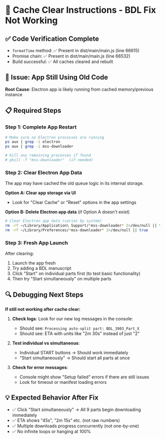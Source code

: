 # 🔄 Cache Clear Instructions - BDL Fix Not Working

## ✅ Code Verification Complete
- `formatTime` method: ✅ Present in dist/main/main.js (line 66615)
- Promise chain: ✅ Present in dist/main/main.js (line 66532) 
- Build successful: ✅ All caches cleared and rebuilt

## 🚨 Issue: App Still Using Old Code

**Root Cause**: Electron app is likely running from cached memory/previous instance

## 📋 Required Steps

### Step 1: Complete App Restart
```bash
# Make sure no Electron processes are running
ps aux | grep -i electron
ps aux | grep -i mss-downloader

# Kill any remaining processes if found
# pkill -f "mss-downloader"  (if needed)
```

### Step 2: Clear Electron App Data  
The app may have cached the old queue logic in its internal storage.

**Option A: Clear app storage via UI**
- Look for "Clear Cache" or "Reset" options in the app settings

**Option B: Delete Electron app data** (if Option A doesn't exist)
```bash
# Clear Electron app data (varies by system)
rm -rf ~/Library/Application\ Support/*mss-downloader* 2>/dev/null || true
rm -rf ~/Library/Preferences/*mss-downloader* 2>/dev/null || true
```

### Step 3: Fresh App Launch
After clearing:
1. Launch the app fresh
2. Try adding a BDL manuscript 
3. Click "Start" on individual parts first (to test basic functionality)
4. Then try "Start simultaneously" on multiple parts

## 🔍 Debugging Next Steps

**If still not working after cache clear:**

1. **Check logs**: Look for our new log messages in the console:
   - Should see: `Processing auto-split part: BDL_3903_Part_X`
   - Should see: ETA with units like "2m 30s" instead of just "2"

2. **Test individual vs simultaneous**:
   - Individual START buttons → Should work immediately
   - "Start simultaneously" → Should start all parts at once

3. **Check for error messages**: 
   - Console might show "Setup failed" errors if there are still issues
   - Look for timeout or manifest loading errors

## 💡 Expected Behavior After Fix
- ✅ Click "Start simultaneously" → All 9 parts begin downloading immediately
- ✅ ETA shows "45s", "2m 15s" etc. (not raw numbers)
- ✅ Multiple downloads progress concurrently (not one-by-one)
- ✅ No infinite loops or hanging at 100%